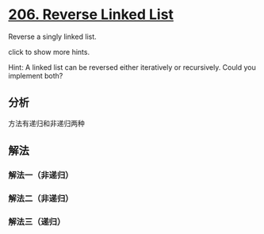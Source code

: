 [206. Reverse Linked List](https://leetcode.com/problems/reverse-linked-list/description/)
=
Reverse a singly linked list.

click to show more hints.

Hint:
A linked list can be reversed either iteratively or recursively. Could you implement both?

分析
-
方法有递归和非递归两种

解法
-
### 解法一（非递归）

### 解法二（非递归）
### 解法三（递归）

